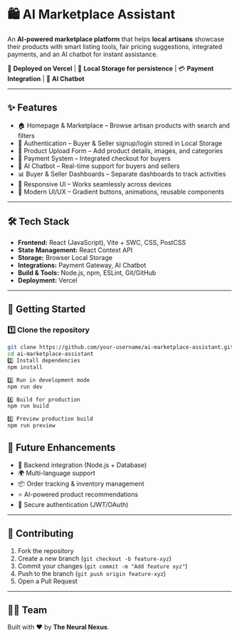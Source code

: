 # 🛍️ AI Marketplace Assistant  

An **AI-powered marketplace platform** that helps **local artisans** showcase their products with smart listing tools, fair pricing suggestions, integrated payments, and an AI chatbot for instant assistance.  

🚀 **Deployed on Vercel** | 💾 **Local Storage for persistence** | 💳 **Payment Integration** | 🤖 **AI Chatbot**  

---

## ✨ Features  

- 🏠 Homepage & Marketplace – Browse artisan products with search and filters  
- 👥 Authentication – Buyer & Seller signup/login stored in Local Storage  
- 🛒 Product Upload Form – Add product details, images, and categories  
- 💸 Payment System – Integrated checkout for buyers  
- 🤖 AI Chatbot – Real-time support for buyers and sellers  
- 📊 Buyer & Seller Dashboards – Separate dashboards to track activities  
- 📱 Responsive UI – Works seamlessly across devices  
- 🎨 Modern UI/UX – Gradient buttons, animations, reusable components  

---

## 🛠 Tech Stack  

- **Frontend:** React (JavaScript), Vite + SWC, CSS, PostCSS  
- **State Management:** React Context API  
- **Storage:** Browser Local Storage  
- **Integrations:** Payment Gateway, AI Chatbot  
- **Build & Tools:** Node.js, npm, ESLint, Git/GitHub  
- **Deployment:** Vercel  

---

## 🚀 Getting Started  

### 1️⃣ Clone the repository  
```bash
git clone https://github.com/your-username/ai-marketplace-assistant.git
cd ai-marketplace-assistant
2️⃣ Install dependencies
npm install

3️⃣ Run in development mode
npm run dev

4️⃣ Build for production
npm run build

5️⃣ Preview production build
npm run preview
```

## 🧩 Future Enhancements  

- 🔗 Backend integration (Node.js + Database)  
- 🌍 Multi-language support  
- 📦 Order tracking & inventory management  
- ⭐ AI-powered product recommendations  
- 🔐 Secure authentication (JWT/OAuth)  

---

## 🤝 Contributing  

1. Fork the repository  
2. Create a new branch (`git checkout -b feature-xyz`)  
3. Commit your changes (`git commit -m "Add feature xyz"`)  
4. Push to the branch (`git push origin feature-xyz`)  
5. Open a Pull Request  

---

## 👨‍💻 Team  

Built with ❤️ by **The Neural Nexus**.  
